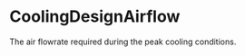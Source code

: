 CoolingDesignAirflow
====================

The air flowrate required during the peak cooling conditions.
